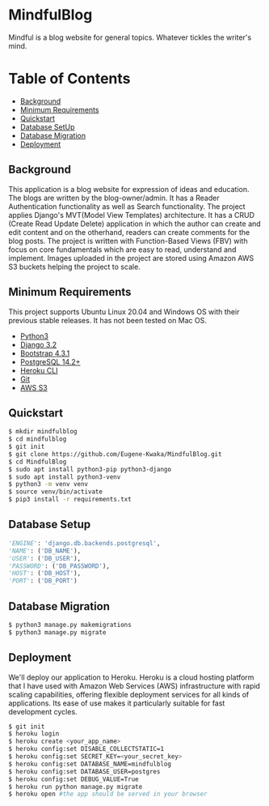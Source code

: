 # MindfulBlog
Mindful is a blog website for general topics. Whatever tickles the writer's mind. 

# Table of Contents
- [Background](#background)
- [Minimum Requirements](#minimum-requirements)
- [Quickstart](#quickstart)
- [Database SetUp](#database-setup)
- [Database Migration](#database-migration)
- [Deployment](#deployment)

## Background
This application is a blog website for expression of ideas and education. The blogs are written by the blog-owner/admin. It has a Reader Authentication functionality as well as Search functionality. 
The project applies Django's MVT(Model View Templates) architecture. It has a CRUD (Create Read Update Delete) application in which the author can create and edit content and on the otherhand, readers can create comments for the blog posts. The project is written with Function-Based Views (FBV) with focus on core fundamentals which are easy to read, understand and implement.
Images uploaded in the project are stored using Amazon AWS S3 buckets helping the project to scale.

## Minimum Requirements
This project supports Ubuntu Linux 20.04 and Windows OS with their previous stable releases. It has not been tested on Mac OS.

- [Python3](https://www.python.org/downloads/)
- [Django 3.2](https://www.djangoproject.com/)
- [Bootstrap 4.3.1](https://getbootstrap.com/docs/4.3/getting-started/introduction/)
- [PostgreSQL 14.2+](http://www.postgresql.org/)
- [Heroku CLI](https://devcenter.heroku.com/articles/heroku-cli)
- [Git](https://git-scm.com/downloads)
- [AWS S3](https://www.google.com/aclk?sa=L&ai=DChcSEwjw-OrX0uj3AhWHj2gJHR2tA1MYABAAGgJ3Zg&sig=AOD64_1dIz703lEW0QpX4fG74DGCYFcZ5Q&q&adurl&ved=2ahUKEwjGheLX0uj3AhU0SvEDHUjgDnEQ0Qx6BAgCEAE)


## Quickstart
```bash
$ mkdir mindfulblog
$ cd mindfulblog
$ git init
$ git clone https://github.com/Eugene-Kwaka/MindfulBlog.git
$ cd MindfulBlog
$ sudo apt install python3-pip python3-django
$ sudo apt install python3-venv
$ python3 -m venv venv
$ source venv/bin/activate
$ pip3 install -r requirements.txt
```

## Database Setup
``` settings.py
'ENGINE': 'django.db.backends.postgresql',
'NAME': ('DB_NAME'),
'USER': ('DB_USER'),
'PASSWORD': ('DB_PASSWORD'),
'HOST': ('DB_HOST'),
'PORT': ('DB_PORT')
```

## Database Migration
```bash
$ python3 manage.py makemigrations
$ python3 manage.py migrate
```
## Deployment
We'll deploy our application to Heroku. Heroku is a cloud hosting platform that I have used with Amazon Web Services (AWS) infrastructure with rapid scaling capabilities, offering flexible deployment services for all kinds of applications. Its ease of use makes it particularly suitable for fast development cycles.

```bash
$ git init
$ heroku login
$ heroku create <your_app_name>
$ heroku config:set DISABLE_COLLECTSTATIC=1
$ heroku config:set SECRET_KEY=<your_secret_key>
$ heroku config:set DATABASE_NAME=mindfulblog
$ heroku config:set DATABASE_USER=postgres
$ heroku config:set DEBUG_VALUE=True
$ heroku run python manage.py migrate
$ heroku open #the app should be served in your browser
```
